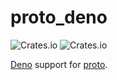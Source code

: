 # proto_deno

![Crates.io](https://img.shields.io/crates/v/proto_deno) ![Crates.io](https://img.shields.io/crates/d/proto_deno)

[Deno](https://deno.land/) support for [proto](https://moonrepo.dev/proto).
